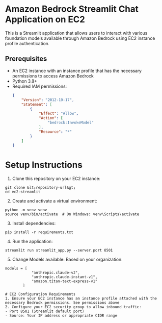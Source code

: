 # Amazon Bedrock Streamlit Chat Application on EC2 

This is a Streamlit application that allows users to interact with various foundation models available through Amazon Bedrock using EC2 instance profile authentication.

## Prerequisites

- An EC2 instance with an instance profile that has the necessary permissions to access Amazon Bedrock
- Python 3.8+
- Required IAM permissions:
  ```json
  {
      "Version": "2012-10-17",
      "Statement": [
          {
              "Effect": "Allow",
              "Action": [
                  "bedrock:InvokeModel"
              ],
              "Resource": "*"
          }
      ]
  }

# Setup Instructions
1. Clone this repository on your EC2 instance:
```
git clone &lt;repository-url&gt;
cd ec2-streamlit
```
2. Create and activate a virtual environment:
```
python -m venv venv
source venv/bin/activate  # On Windows: venv\Scripts\activate
```
3. Install dependencies:

``` 
pip install -r requirements.txt
```
4. Run the application:
``` 
streamlit run streamlit_app.py --server.port 8501
```
5. Change Models available: Based on your organization:
```
models = [
            "anthropic.claude-v2",
            "anthropic.claude-instant-v1",
            "amazon.titan-text-express-v1"
        ]

# EC2 Configuration Requirements
1. Ensure your EC2 instance has an instance profile attached with the necessary Bedrock permissions. See permissions above 
2. Configure your EC2 security group to allow inbound traffic:
- Port 8501 (Streamlit default port)
- Source: Your IP address or appropriate CIDR range
